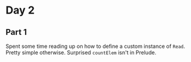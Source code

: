 # Day 2

## Part 1

Spent some time reading up on how to define a custom instance of `Read`. Pretty simple otherwise. Surprised `countElem` isn't in Prelude.

